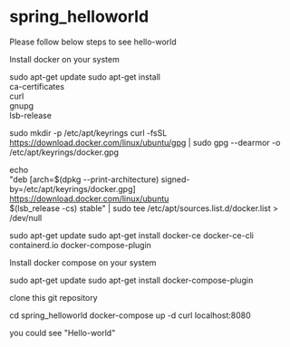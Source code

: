 # spring_helloworld

Please follow below steps to see hello-world

Install docker on your system

 sudo apt-get update
 sudo apt-get install \
    ca-certificates \
    curl \
    gnupg \
    lsb-release
    
 sudo mkdir -p /etc/apt/keyrings
 curl -fsSL https://download.docker.com/linux/ubuntu/gpg | sudo gpg --dearmor -o /etc/apt/keyrings/docker.gpg
 
 
 echo \
  "deb [arch=$(dpkg --print-architecture) signed-by=/etc/apt/keyrings/docker.gpg] https://download.docker.com/linux/ubuntu \
  $(lsb_release -cs) stable" | sudo tee /etc/apt/sources.list.d/docker.list > /dev/null
  
  sudo apt-get update
  sudo apt-get install docker-ce docker-ce-cli containerd.io docker-compose-plugin

Install docker compose on your system

 sudo apt-get update
 sudo apt-get install docker-compose-plugin

clone this git repository

cd spring_helloworld
docker-compose up -d
curl localhost:8080

you could see "Hello-world"
